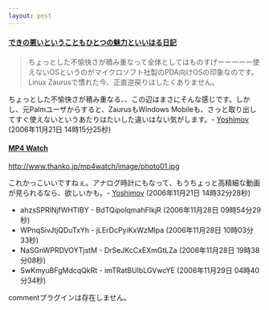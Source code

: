 ```yaml
---
layout: post
---
```

<h4><a href="http://d.hatena.ne.jp/Quji/20061121#p1">できの悪いということもひとつの魅力といいはる日記</a></h4>
<blockquote><p>ちょっとした不愉快さが積み重なって全体としてはものすげーーーーー使えないOSというのがマイクロソフト社製のPDA向けOSの印象なのです。Linux Zaurusで慣れた今、正直逆戻りはしたくありません。</p>
</blockquote>
<p>ちょっとした不愉快さが積み重なる、、この辺はまさにそんな感じです。しかし、元Palmユーザからすると、ZaurusもWindows Mobileも、さっと取り出してすぐ使えないというあたりはたいした違いはない気がします。- <a href="/?page=Yoshimov" class="wikipage">Yoshimov</a> (2006年11月21日 14時15分25秒)</p>
<h4><a href="http://www.thanko.jp/mp4watch/">MP4 Watch</a></h4>
<p><a href="http://www.thanko.jp/mp4watch/image/photo01.jpg">http://www.thanko.jp/mp4watch/image/photo01.jpg</a></p>
<p>これかっこいいですねぇ。アナログ時計にもなって、もうちょっと高精細な動画が見られるなら、欲しいかも。- <a href="/?page=Yoshimov" class="wikipage">Yoshimov</a> (2006年11月21日 14時32分28秒)</p>
<ul>
<li>ahzsSPRlNjfWHTIBY - BdTQipolqmahFIkjR (2006年11月28日 09時54分29秒)</li>
<li>WPnqSivJtjQDuTxYh - jLErDcPyiKxWzMlpa (2006年11月28日 10時03分33秒)</li>
<li>NaSGnWPRDVOYTjstM - DrSeJKcCxEXmGtLZa (2006年11月28日 19時38分08秒)</li>
<li>SwKmyuBFgMdcqQkRt - imTRatBUIbLGVwcYE (2006年11月29日 04時40分34秒)</li>
</ul>
<p><span class="error">commentプラグインは存在しません。</span> </p>
